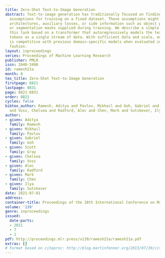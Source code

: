 ```yaml
---
title: Zero-Shot Text-to-Image Generation
abstract: Text-to-image generation has traditionally focused on finding better modeling
  assumptions for training on a fixed dataset. These assumptions might involve complex
  architectures, auxiliary losses, or side information such as object part labels
  or segmentation masks supplied during training. We describe a simple approach for
  this task based on a transformer that autoregressively models the text and image
  tokens as a single stream of data. With sufficient data and scale, our approach
  is competitive with previous domain-specific models when evaluated in a zero-shot
  fashion.
layout: inproceedings
series: Proceedings of Machine Learning Research
publisher: PMLR
issn: 2640-3498
id: ramesh21a
month: 0
tex_title: Zero-Shot Text-to-Image Generation
firstpage: 8821
lastpage: 8831
page: 8821-8831
order: 8821
cycles: false
bibtex_author: Ramesh, Aditya and Pavlov, Mikhail and Goh, Gabriel and Gray, Scott
  and Voss, Chelsea and Radford, Alec and Chen, Mark and Sutskever, Ilya
author:
- given: Aditya
  family: Ramesh
- given: Mikhail
  family: Pavlov
- given: Gabriel
  family: Goh
- given: Scott
  family: Gray
- given: Chelsea
  family: Voss
- given: Alec
  family: Radford
- given: Mark
  family: Chen
- given: Ilya
  family: Sutskever
date: 2021-07-01
address:
container-title: Proceedings of the 38th International Conference on Machine Learning
volume: '139'
genre: inproceedings
issued:
  date-parts:
  - 2021
  - 7
  - 1
pdf: http://proceedings.mlr.press/v139/ramesh21a/ramesh21a.pdf
extras: []
# Format based on citeproc: http://blog.martinfenner.org/2013/07/30/citeproc-yaml-for-bibliographies/
---
```


